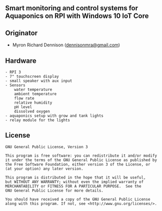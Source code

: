 ## Smart monitoring and control systems for Aquaponics on RPI with Windows 10 IoT Core

## Originator
- Myron Richard Dennison ([dennisonmra@gmail.com](mailto:dennisonmra@gmail))

## Hardware
	- RPI 3
	- 7" touchscreen display
	- small speaker with aux input
	- Sensors 
		water temperature
		ambient temperature
		flow rate
		relative humidity
		pH level
		dissolved oxygen
	- aquaponics setup with grow and tank lights
	- relay module for the lights
	
## License

	GNU General Public License, Version 3

	This program is free software: you can redistribute it and/or modify
	it under the terms of the GNU General Public License as published by
	the Free Software Foundation, either version 3 of the License, or
	(at your option) any later version.

	This program is distributed in the hope that it will be useful,
	but WITHOUT ANY WARRANTY; without even the implied warranty of
	MERCHANTABILITY or FITNESS FOR A PARTICULAR PURPOSE.  See the
	GNU General Public License for more details.

	You should have received a copy of the GNU General Public License
	along with this program. If not, see <http://www.gnu.org/licenses/>.
